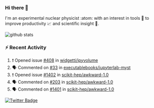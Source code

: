 ### Hi there 👋 

I'm an experimental nuclear physicist :atom: with an interest in tools :wrench: to improve productivity :chart_with_upwards_trend: and scientific insight :telescope:.

![github stats](https://github-readme-stats.vercel.app/api?username=agoose77&show_icons=true&hide_rank=true&hide_title=true&bg_color=30,e76445,904e95&text_color=efe3ec&icon_color=efe3ec)
<!--
**agoose77/agoose77** is a ✨ _special_ ✨ repository because its `README.md` (this file) appears on your GitHub profile.

Here are some ideas to get you started:

- 🔭 I’m currently working on ...
- 🌱 I’m currently learning ...
- 👯 I’m looking to collaborate on ...
- 🤔 I’m looking for help with ...
- 💬 Ask me about ...
- 📫 How to reach me: ...
- 😄 Pronouns: ...
- ⚡ Fun fact: ...
-->

### :zap: Recent Activity
<!--START_SECTION:activity-->
1. ❗️ Opened issue [#408](https://github.com/widgetti/ipyvolume/issues/408) in [widgetti/ipyvolume](https://github.com/widgetti/ipyvolume)
2. 🗣 Commented on [#33](https://github.com/executablebooks/jupyterlab-myst/issues/33) in [executablebooks/jupyterlab-myst](https://github.com/executablebooks/jupyterlab-myst)
3. ❗️ Opened issue [#1402](https://github.com/scikit-hep/awkward-1.0/issues/1402) in [scikit-hep/awkward-1.0](https://github.com/scikit-hep/awkward-1.0)
4. 🗣 Commented on [#203](https://github.com/scikit-hep/awkward-1.0/issues/203) in [scikit-hep/awkward-1.0](https://github.com/scikit-hep/awkward-1.0)
5. 🗣 Commented on [#1401](https://github.com/scikit-hep/awkward-1.0/issues/1401) in [scikit-hep/awkward-1.0](https://github.com/scikit-hep/awkward-1.0)
<!--END_SECTION:activity-->


[![Twitter Badge](https://img.shields.io/twitter/follow/agoose77?style=flat-square&logo=Twitter&logoColor=white&color=cornflowerblue)](https://twitter.com/agoose77)
